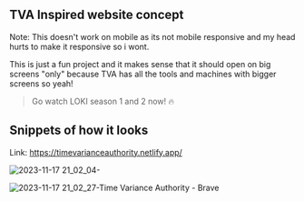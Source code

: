 ## TVA Inspired website concept 

Note: This doesn't work on mobile as its not mobile responsive and my head hurts to make it responsive so i wont. 

This is just a fun project and it makes sense that it should open on big screens "only" because TVA
has all the tools and machines with bigger screens so yeah!

> Go watch LOKI season 1 and 2 now! 🔥


## Snippets of how it looks

Link: https://timevarianceauthority.netlify.app/

![2023-11-17 21_02_04-](https://github.com/shubhsharma19/marvel-loki-tva-website/assets/69891912/2de1335a-7862-4362-a969-e40d4f7e8ab1)

![2023-11-17 21_02_27-Time Variance Authority - Brave](https://github.com/shubhsharma19/marvel-loki-tva-website/assets/69891912/9d0c446c-9c4f-4489-868c-9268c37e3082)

